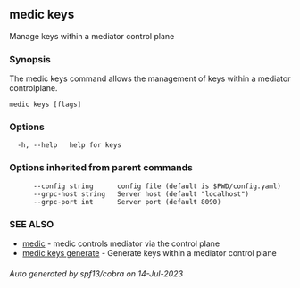 ## medic keys

Manage keys within a mediator control plane

### Synopsis

The medic keys command allows the management of keys within a 
mediator controlplane.

```
medic keys [flags]
```

### Options

```
  -h, --help   help for keys
```

### Options inherited from parent commands

```
      --config string      config file (default is $PWD/config.yaml)
      --grpc-host string   Server host (default "localhost")
      --grpc-port int      Server port (default 8090)
```

### SEE ALSO

* [medic](medic.md)	 - medic controls mediator via the control plane
* [medic keys generate](medic_keys_generate.md)	 - Generate keys within a mediator control plane

###### Auto generated by spf13/cobra on 14-Jul-2023
